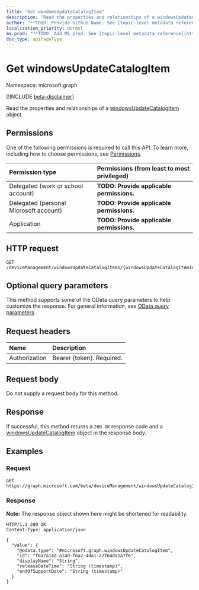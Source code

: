 ```yaml
---
title: "Get windowsUpdateCatalogItem"
description: "Read the properties and relationships of a windowsUpdateCatalogItem object."
author: "**TODO: Provide Github Name. See [topic-level metadata reference](https://msgo.azurewebsites.net/add/document/guidelines/metadata.html#topic-level-metadata)**"
localization_priority: Normal
ms.prod: "**TODO: Add MS prod. See [topic-level metadata reference](https://msgo.azurewebsites.net/add/document/guidelines/metadata.html#topic-level-metadata)**"
doc_type: apiPageType
---
```


# Get windowsUpdateCatalogItem
Namespace: microsoft.graph

[!INCLUDE [beta-disclaimer](../../includes/beta-disclaimer.md)]

Read the properties and relationships of a [windowsUpdateCatalogItem](../resources/intune-windowsupdatecatalogitem.md) object.

## Permissions
One of the following permissions is required to call this API. To learn more, including how to choose permissions, see [Permissions](/graph/permissions-reference).

|Permission type|Permissions (from least to most privileged)|
|:---|:---|
|Delegated (work or school account)|**TODO: Provide applicable permissions.**|
|Delegated (personal Microsoft account)|**TODO: Provide applicable permissions.**|
|Application|**TODO: Provide applicable permissions.**|

## HTTP request

<!-- {
  "blockType": "ignored"
}
-->
``` http
GET /deviceManagement/windowsUpdateCatalogItems/{windowsUpdateCatalogItemId}
```

## Optional query parameters
This method supports some of the OData query parameters to help customize the response. For general information, see [OData query parameters](/graph/query-parameters).

## Request headers
|Name|Description|
|:---|:---|
|Authorization|Bearer {token}. Required.|

## Request body
Do not supply a request body for this method.

## Response

If successful, this method returns a `200 OK` response code and a [windowsUpdateCatalogItem](../resources/intune-windowsupdatecatalogitem.md) object in the response body.

## Examples

### Request
<!-- {
  "blockType": "request",
  "name": "get_windowsupdatecatalogitem"
}
-->
``` http
GET https://graph.microsoft.com/beta/deviceManagement/windowsUpdateCatalogItems/{windowsUpdateCatalogItemId}
```


### Response
**Note:** The response object shown here might be shortened for readability.
<!-- {
  "blockType": "response",
  "truncated": true,
  "@odata.type": "microsoft.graph.windowsUpdateCatalogItem"
}
-->
``` http
HTTP/1.1 200 OK
Content-Type: application/json

{
  "value": {
    "@odata.type": "#microsoft.graph.windowsUpdateCatalogItem",
    "id": "f6a7a14d-a14d-f6a7-4da1-a7f64da1a7f6",
    "displayName": "String",
    "releaseDateTime": "String (timestamp)",
    "endOfSupportDate": "String (timestamp)"
  }
}
```

